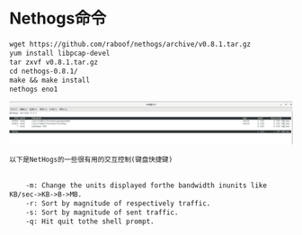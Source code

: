 # Nethogs命令


```shell
wget https://github.com/raboof/nethogs/archive/v0.8.1.tar.gz
yum install libpcap-devel
tar zxvf v0.8.1.tar.gz
cd nethogs-0.8.1/
make && make install
nethogs eno1
```

![](/image-20210827152800063.png)

```以下是NetHogs的一些很有用的交互控制(键盘快捷键)```

```

    -m: Change the units displayed forthe bandwidth inunits like KB/sec->KB->B->MB.
    -r: Sort by magnitude of respectively traffic.
    -s: Sort by magnitude of sent traffic.
    -q: Hit quit tothe shell prompt.

```


